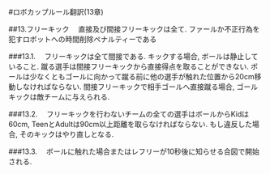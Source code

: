 #ロボカップルール翻訳(13章)

##13.フリーキック
　直接及び間接フリーキックは全て. ファールか不正行為を犯すロボットへの時間削除ペナルティーである

###13.1.
　フリーキックは全て間接である. キックする場合, ボールは静止していること. 蹴る選手は間接フリーキックから直接得点を取ることができない. ボールは少なくともゴールに向かって蹴る前に他の選手が触れた位置から20cm移動しなければならない. 間接フリーキックで相手ゴールへ直接蹴る場合, ゴールキックは敵チームに与えられる. 

###13.2.
　フリーキックを行わないチームの全ての選手はボールからKidは60cm, TeenとAdultは90cm以上距離を取らなければならない. もし違反した場合, そのキックはやり直しとなる. 

###13.3.
　ボールに触れた場合またはレフリーが10秒後に知らせる合図で開始される. 

